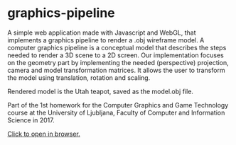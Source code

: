 # graphics-pipeline

A simple web application made with Javascript and WebGL, that implements a graphics pipeline to render a .obj wireframe model. 
A computer graphics pipeline is a conceptual model that describes the steps needed to render a 3D scene to a 2D screen. Our implementation focuses on the geometry part by implementing the needed (perspective) projection, camera and model transformation matrices. It allows the user to transform the model using translation, rotation and scaling. 

Rendered model is the Utah teapot, saved as the model.obj file. 

Part of the 1st homework for the Computer Graphics and Game Technology course at the University of Ljubljana, Faculty of Computer and Information Science in 2017.


[Click to open in browser.](https://ia6382.github.io/graphics-pipeline/)
